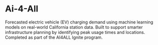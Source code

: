 # Ai-4-All
Forecasted electric vehicle (EV) charging demand using machine learning models on real-world California station data. Built to support smarter infrastructure planning by identifying peak usage times and locations. Completed as part of the AI4ALL Ignite program.
